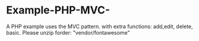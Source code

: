 # Example-PHP-MVC-
A PHP example uses the MVC pattern. with extra functions: add,edit, delete, basic.
Please unzip forder: "vendor/fontawesome"
